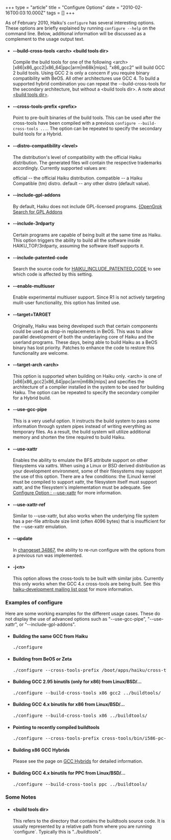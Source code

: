 +++
type = "article"
title = "Configure Options"
date = "2010-02-16T00:03:10.000Z"
tags = []
+++

As of February 2010, Haiku's `configure` has several interesting options.  These options are briefly explained by running `configure --help` on the command line.  Below, additional information will be discussed as a complement to the usage output text.

<ul>
<li><h4>--build-cross-tools &lt;arch&gt; &lt;build tools dir&gt;</h4>
Compile the build tools for one of the following &lt;arch&gt; [x86|x86_gcc2|x86_64|ppc|arm|m68k|mips]. "x86_gcc2" will build GCC 2 build tools. Using GCC 2 is only a concern if you require binary compatibility with BeOS. All other architectures use GCC 4. To build a supported hybrid combination you can repeat the --build-cross-tools for the secondary architecture, but without a &lt;build tools dir&gt;. A note about <a href="#buildtoolsdir">&lt;build tools dir&gt;</a>.
</li>

<li><h4>--cross-tools-prefix &lt;prefix&gt;</h4>
Point to pre-built binaries of the build tools. This can be used after the cross-tools have been compiled with a previous <code>configure --build-cross-tools ...</code>. The option can be repeated to specify the secondary build tools for a Hybrid.
</li>

<li><h4>--distro-compatibility &lt;level&gt;</h4>
The distribution's level of compatibility with the official Haiku distribution. The generated files will contain the respective trademarks accordingly. Currently supported values are:

official -- the official Haiku distribution.
compatible -- a Haiku Compatible (tm) distro.
default -- any other distro (default value).

</li>

<a name="gpl_addon"></a>
<li><h4>--include-gpl-addons</h4>
By default, Haiku does not include GPL-licensed programs. 
<a href="http://grok.bikemonkey.org/source/search?q=GPL_ONLY&defs=&refs=&path=&hist=&project=haiku">{OpenGrok Search for GPL Addons</a>
</li>

<li><h4>--include-3rdparty</h4>
Certain programs are capable of being built at the same time as Haiku. This option triggers the ability to build all the software inside HAIKU_TOP/3rdparty, assuming the software itself supports it.
</li>

<li><h4>--include-patented-code</h4>
Search the source code for <a href="http://grok.bikemonkey.org/source/search?q=HAIKU_INCLUDE_PATENTED_CODE&defs=&refs=&path=&hist=&project=haiku">HAIKU_INCLUDE_PATENTED_CODE</a> to see which code is affected by this setting.
</li>

<li><h4>--enable-multiuser</h4>
Enable experimental multiuser support. Since R1 is not actively targeting mulit-user functionality, this option has limited use.
</li>

<li><h4>--target=TARGET</h4>
Originally, Haiku was being developed such that certain components could be used as drop-in replacements in BeOS. This was to allow parallel development of both the underlaying core of Haiku and the userland programs. These days, being able to build Haiku as a BeOS binary has lost priority. Patches to enhance the code to restore this functionality are welcome.
</li>

<li><h4>--target-arch &lt;arch&gt;</h4>
This option is supported when building on Haiku only. &lt;arch&gt; is one of [x86|x86_gcc2|x86_64|ppc|arm|m68k|mips] and specifies the architecture of a compiler installed in the system to be used for building Haiku. The option can be repeated to specify the secondary compiler for a Hybrid build.
</li>

<li><h4>--use-gcc-pipe</h4>
This is a very useful option. It instructs the build system to pass some information through system pipes instead of writing everything as temporary files. As a result, the build system will utilize additional memory and shorten the time required to build Haiku. 
</li>

<a name="usexattr"></a>
<li><h4>--use-xattr</h4>
<p>Enables the ability to emulate the BFS attribute support on other filesystems via xattrs. When using a Linux or BSD derived distribution as your development environment, some of their filesystems may support the use of this option. There are a few conditions: the (Linux) kernel must be compiled to support xattr, the filesystem itself must support xattr, and the filesystem's implementation must be adequate. See <a href="/guides/building/configure/use-xattr">Configure Option : --use-xattr</a> for more information.
</p>
</li>

<a name="usexattrref"></a>
<li><h4>--use-xattr-ref</h4>
<p>Similar to --use-xattr, but also works when the underlying file system has a per-file attribute size limit (often 4096 bytes) that is insufficient for the --use-xattr emulation.
</p>
</li>

<li><h4>--update</h4>
In <a href="http://dev.haiku-os.org/changeset/34867">changeset 34867</a>, the ability to re-run configure with the options from a previous run was implemented.

<li><h4>-j&lt;n&gt;</h4>
This option allows the cross-tools to be built with similar jobs. Currently this only works when the GCC 4.x cross-tools are being built. See this <a href="http://www.freelists.org/post/haiku-development/Haikus-configure-jn-and-emulated-attributes,1">haiku-development mailing list post</a> for more information.
</li>
</ul>

<h3>Examples of configure</h3>
Here are some working examples for the different usage cases.
These do not display the use of advanced options such as "--use-gcc-pipe", "--use-xattr", or "--include-gpl-addons".
<ul>
<li><h4>Building the same GCC from Haiku</h4>
<pre class="terminal">
./configure 
</pre></li>

<li><h4>Building from BeOS or Zeta</h4>
<pre class="terminal">
./configure --cross-tools-prefix /boot/apps/haiku/cross-tools/bin/i586-pc-haiku-
</pre></li>

<li><h4>Building GCC 2.95 binutils (only for x86) from Linux/BSD/...</h4>
<pre class="terminal">
./configure --build-cross-tools x86_gcc2 ../buildtools/
</pre></li>

<li><h4>Building GCC 4.x binutils for x86 from Linux/BSD/...</h4>
<pre class="terminal">
./configure --build-cross-tools x86 ../buildtools/
</pre></li>

<li><h4>Pointing to recently compiled buildtools</h4>
<pre class="terminal">
./configure --cross-tools-prefix cross-tools/bin/i586-pc-haiku-
</pre></li>

<li><h4>Building x86 GCC Hybrids</h4>
<p>	Please see the page on <a href="/guides/building/gcc-hybrid">GCC Hybrids</a> for detailed information.</p>
</li>

<li><h4>Building GCC 4.x binutils for PPC from Linux/BSD/...</h4>
<pre class="terminal">
./configure --build-cross-tools ppc ../buildtools/
</pre></li>

</ul>

<h3>Some Notes</h3>
<ul>
<a name="buildtoolsdir"></a>
<li><h4>&lt;build tools dir&gt;</h4>
This refers to the directory that contains the buildtools source code.  It is usually represented by a relative path from where you are running `configure`.  Typically this is "../buildtools".
</li>
</ul>